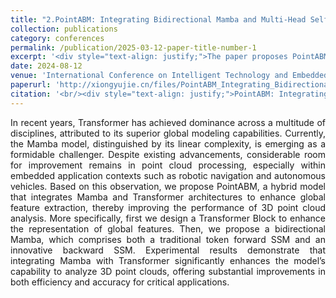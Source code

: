 ```yaml
---
title: "2.PointABM: Integrating Bidirectional Mamba and Multi-Head Self-Attention for Point Cloud Analysis"
collection: publications
category: conferences
permalink: /publication/2025-03-12-paper-title-number-1
excerpt: '<div style="text-align: justify;">The paper proposes PointABM, which combines Bidirectional Mamba and Transformer, and it shows improved performance in point cloud analysis with a small increase in parameters.</div>'
date: 2024-08-12
venue: 'International Conference on Intelligent Technology and Embedded Systems'
paperurl: 'http://xiongyujie.cn/files/PointABM_Integrating_Bidirectional_Mamba_and_Multi-Head_Self-Attention_for_Point_Cloud_Analysis.pdf'
citation: '<br/><div style="text-align: justify;">PointABM: Integrating Bidirectional Mamba and Multi-Head Self-Attention for Point Cloud Analysis, J.-W. Chen, Y.-J. Xiong*, D.-H. Zhu, J.-C. Zhang, Z. Zhou, 2024 4th International Conference on Intelligent Technology and Embedded Systems (ICITES). IEEE, 2024</div>'
---
```


<div style="text-align: justify;">In recent years, Transformer has achieved dominance across a multitude of disciplines, attributed to its superior global modeling capabilities. Currently, the Mamba model, distinguished by its linear complexity, is emerging as a formidable challenger. Despite existing advancements, considerable room for improvement remains in point cloud processing, especially within embedded application contexts such as robotic navigation and autonomous vehicles. Based on this observation, we propose PointABM, a hybrid model that integrates Mamba and Transformer architectures to enhance global feature extraction, thereby improving the performance of 3D point cloud analysis. More specifically, first we design a Transformer Block to enhance the representation of global features. Then, we propose a bidirectional Mamba, which comprises both a traditional token forward SSM and an innovative backward SSM. Experimental results demonstrate that integrating Mamba with Transformer significantly enhances the model’s capability to analyze 3D point clouds, offering substantial improvements in both efficiency and accuracy for critical applications.</div>

<br/>
